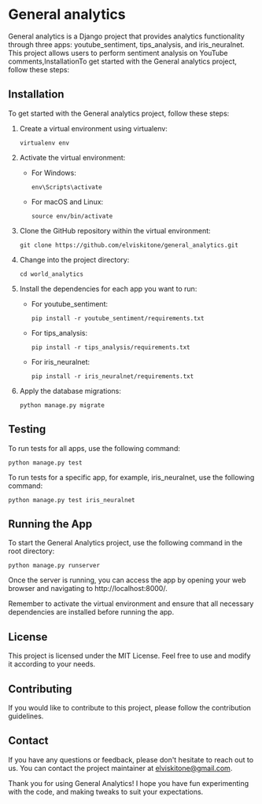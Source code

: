 # General analytics

General analytics is a Django project that provides analytics functionality through three apps: youtube_sentiment, tips_analysis, and iris_neuralnet. This project allows users to perform sentiment analysis on YouTube comments,InstallationTo get started with the General analytics project, follow these steps:


## Installation

To get started with the General analytics project, follow these steps:

1. Create a virtual environment using virtualenv:

   ```
   virtualenv env
   ```

2. Activate the virtual environment: 
   * For Windows:
     ```
     env\Scripts\activate
     ```

   * For macOS and Linux:
     ```
     source env/bin/activate
     ```

3. Clone the GitHub repository within the virtual environment:
   ```
   git clone https://github.com/elviskitone/general_analytics.git
   ```

4. Change into the project directory:
   ```
   cd world_analytics
   ```

5. Install the dependencies for each app you want to run:

   * For youtube_sentiment:   
     ```
     pip install -r youtube_sentiment/requirements.txt
     ```

   * For tips_analysis:
     ```
     pip install -r tips_analysis/requirements.txt
     ```

   * For iris_neuralnet:
     ```
     pip install -r iris_neuralnet/requirements.txt
     ```

6. Apply the database migrations:
   ```
   python manage.py migrate
   ```


## Testing

To run tests for all apps, use the following command:
```
python manage.py test
```
To run tests for a specific app, for example, iris_neuralnet, use the following command:
```
python manage.py test iris_neuralnet
```


## Running the App

To start the General Analytics project, use the following command in the root directory:
```
python manage.py runserver
```

Once the server is running, you can access the app by opening your web browser and navigating to http://localhost:8000/.

Remember to activate the virtual environment and ensure that all necessary dependencies are installed before running the app.


## License

This project is licensed under the MIT License. Feel free to use and modify it according to your needs.


## Contributing

If you would like to contribute to this project, please follow the contribution guidelines.


## Contact

If you have any questions or feedback, please don't hesitate to reach out to us. You can contact the project maintainer at elviskitone@gmail.com.

Thank you for using General Analytics! I hope you have fun experimenting with the code, and making tweaks to suit your expectations.